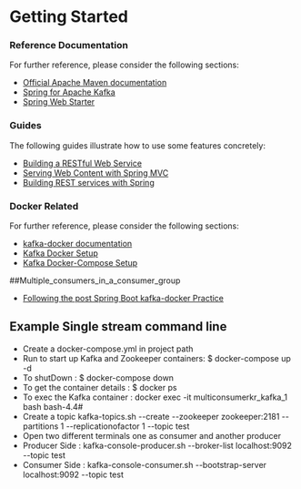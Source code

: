 # Getting Started

### Reference Documentation
For further reference, please consider the following sections:

* [Official Apache Maven documentation](https://maven.apache.org/guides/index.html)
* [Spring for Apache Kafka](https://docs.spring.io/spring-boot/docs/{bootVersion}/reference/htmlsingle/#boot-features-kafka)
* [Spring Web Starter](https://docs.spring.io/spring-boot/docs/{bootVersion}/reference/htmlsingle/#boot-features-developing-web-applications)

### Guides
The following guides illustrate how to use some features concretely:

* [Building a RESTful Web Service](https://spring.io/guides/gs/rest-service/)
* [Serving Web Content with Spring MVC](https://spring.io/guides/gs/serving-web-content/)
* [Building REST services with Spring](https://spring.io/guides/tutorials/bookmarks/)

### Docker Related
For further reference, please consider the following sections:

* [kafka-docker documentation](https://hub.docker.com/r/wurstmeister/kafka/)
* [Kafka Docker Setup](http://wurstmeister.github.io/kafka-docker/)
* [Kafka Docker-Compose Setup](https://linuxhint.com/docker_compose_kafka/)

##Multiple_consumers_in_a_consumer_group
* [Following the post Spring Boot kafka-docker Practice](https://thepracticaldeveloper.com/2018/11/24/spring-boot-kafka-config/)

## Example Single stream command line

* Create a docker-compose.yml in project path
* Run to start up Kafka and Zookeeper containers: $ docker-compose up -d 
* To shutDown : $ docker-compose down
* To get the container details : $ docker ps
* To exec the Kafka container : 
docker exec -it multiconsumerkr_kafka_1 bash
bash-4.4#
* Create a topic
kafka-topics.sh --create --zookeeper zookeeper:2181 --partitions 1 --replicationofactor 1 --topic test
* Open two different terminals one as consumer and another producer
* Producer Side : kafka-console-producer.sh --broker-list localhost:9092 --topic test
* Consumer Side : kafka-console-consumer.sh --bootstrap-server localhost:9092 --topic test
